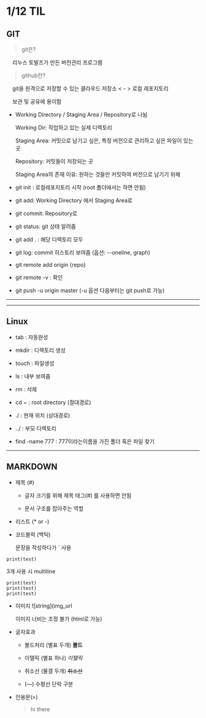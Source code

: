 # 1/12 TIL

## GIT

> git은?

    리누스 토발즈가 만든 버전관리 프로그램

> github란?

    git을 원격으로 저장할 수 있는 클라우드 저장소 < - > 로컬 레포지토리

    보관 및 공유에 용이함

- Working Directory / Staging Area / Repository로 나뉨
  
  Working Dir: 작업하고 있는 실제 디렉토리
  
  Staging Area: 커밋으로 남기고 싶은, 특정 버전으로 관리하고 싶은 파일이 있는 곳
  
  Repository: 커밋들이 저장되는 곳
  
  Staging Area의 존재 이유: 원하는 것들만 커밋하여 버전으로 남기기 위해
  
  

- git init : 로컬레포지토리 시작 (root 폴더에서는 하면 안됨)

- git add: Working Directory 에서 Staging Area로

- git commit: Repository로

- git status: git 상태 알려줌

- git add . : 해당 디렉토리 모두

- git log: commit 히스토리 보여줌 (옵션: --oneline, graph)



- git remote add origin {repo} 

- git remote -v : 확인

- git push -u origin master (-u 옵션 다음부터는 git push로 가능)

---

---

## Linux

- tab : 자동완성

- mkdir : 디렉토리 생성

- touch : 파일생성

- ls : 내부 보여줌

- rm : 삭제

- cd ~ : root directory (절대경로)

- ./ : 현재 위치 (상대경로)

- ../ : 부모 디렉토리

- find -name 777 : 777이라는이름을 가진 폴더 혹은 파일 찾기

---

## MARKDOWN

- 제목 (#)
  
  - 글자 크기를 위해 제목 태그(#) 를 사용하면 안됨
  
  - 문서 구조를 잡아주는 역할

- 리스트 (* or -)

- 코드블럭 (백틱)
  
  문장을 작성하다가 ` 사용

```
print(test)
```

3개 사용 시 multiline

```
print(test)
print(test)
print(test)
```

- 이미지 ![string](img_url
  
  이미지 너비는 조정 불가 (html로 가능)

- 글자효과
  
  - 볼드처리 (별표 두개) **볼드**
  
  - 이탤릭 (별표 하나) *이탤릭*
  
  - 취소선 (물결 두개) ~~취소선~~
  
  - (—) 수평선 단락 구분

- 인용문(>)
  
  > hi there

